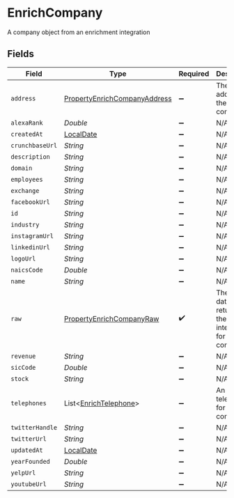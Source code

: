 # EnrichCompany

A company object from an enrichment integration


## Fields

| Field                                                                               | Type                                                                                | Required                                                                            | Description                                                                         |
| ----------------------------------------------------------------------------------- | ----------------------------------------------------------------------------------- | ----------------------------------------------------------------------------------- | ----------------------------------------------------------------------------------- |
| `address`                                                                           | [PropertyEnrichCompanyAddress](../../models/shared/PropertyEnrichCompanyAddress.md) | :heavy_minus_sign:                                                                  | The address of the company                                                          |
| `alexaRank`                                                                         | *Double*                                                                            | :heavy_minus_sign:                                                                  | N/A                                                                                 |
| `createdAt`                                                                         | [LocalDate](https://docs.oracle.com/javase/8/docs/api/java/time/LocalDate.html)     | :heavy_minus_sign:                                                                  | N/A                                                                                 |
| `crunchbaseUrl`                                                                     | *String*                                                                            | :heavy_minus_sign:                                                                  | N/A                                                                                 |
| `description`                                                                       | *String*                                                                            | :heavy_minus_sign:                                                                  | N/A                                                                                 |
| `domain`                                                                            | *String*                                                                            | :heavy_minus_sign:                                                                  | N/A                                                                                 |
| `employees`                                                                         | *String*                                                                            | :heavy_minus_sign:                                                                  | N/A                                                                                 |
| `exchange`                                                                          | *String*                                                                            | :heavy_minus_sign:                                                                  | N/A                                                                                 |
| `facebookUrl`                                                                       | *String*                                                                            | :heavy_minus_sign:                                                                  | N/A                                                                                 |
| `id`                                                                                | *String*                                                                            | :heavy_minus_sign:                                                                  | N/A                                                                                 |
| `industry`                                                                          | *String*                                                                            | :heavy_minus_sign:                                                                  | N/A                                                                                 |
| `instagramUrl`                                                                      | *String*                                                                            | :heavy_minus_sign:                                                                  | N/A                                                                                 |
| `linkedinUrl`                                                                       | *String*                                                                            | :heavy_minus_sign:                                                                  | N/A                                                                                 |
| `logoUrl`                                                                           | *String*                                                                            | :heavy_minus_sign:                                                                  | N/A                                                                                 |
| `naicsCode`                                                                         | *Double*                                                                            | :heavy_minus_sign:                                                                  | N/A                                                                                 |
| `name`                                                                              | *String*                                                                            | :heavy_minus_sign:                                                                  | N/A                                                                                 |
| `raw`                                                                               | [PropertyEnrichCompanyRaw](../../models/shared/PropertyEnrichCompanyRaw.md)         | :heavy_check_mark:                                                                  | The raw data returned by the integration for this company                           |
| `revenue`                                                                           | *String*                                                                            | :heavy_minus_sign:                                                                  | N/A                                                                                 |
| `sicCode`                                                                           | *Double*                                                                            | :heavy_minus_sign:                                                                  | N/A                                                                                 |
| `stock`                                                                             | *String*                                                                            | :heavy_minus_sign:                                                                  | N/A                                                                                 |
| `telephones`                                                                        | List<[EnrichTelephone](../../models/shared/EnrichTelephone.md)>                     | :heavy_minus_sign:                                                                  | An array of telephones for this company                                             |
| `twitterHandle`                                                                     | *String*                                                                            | :heavy_minus_sign:                                                                  | N/A                                                                                 |
| `twitterUrl`                                                                        | *String*                                                                            | :heavy_minus_sign:                                                                  | N/A                                                                                 |
| `updatedAt`                                                                         | [LocalDate](https://docs.oracle.com/javase/8/docs/api/java/time/LocalDate.html)     | :heavy_minus_sign:                                                                  | N/A                                                                                 |
| `yearFounded`                                                                       | *Double*                                                                            | :heavy_minus_sign:                                                                  | N/A                                                                                 |
| `yelpUrl`                                                                           | *String*                                                                            | :heavy_minus_sign:                                                                  | N/A                                                                                 |
| `youtubeUrl`                                                                        | *String*                                                                            | :heavy_minus_sign:                                                                  | N/A                                                                                 |